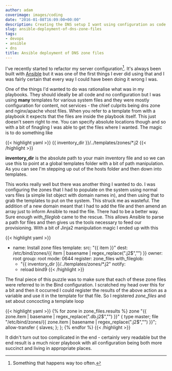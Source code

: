 ```yaml
---
author: adam
coverimage: images/coding
date: "2016-01-08T16:09:00+00:00"
description: Creating the DNS setup I want using configuration as code
slug: ansible-deployment-of-dns-zone-files
tags:
- devops
- ansible
- dns
title: Ansible deployment of DNS zone files
---
```


I've recently started to refactor my server configuration[^1]. It's always been built with [Ansible](http://www.ansible.com) but it was one of the first things I ever did using that and I was fairly certain that every way I could have been doing it wrong I was.

<!--more-->

One of the things I'd wanted to do was rationalise what was in my playbooks. They should ideally be all code and no configuration but I was using **many** templates for various system files and they were mostly configuration for content, not services - the chief culprits being dns zone and nginx/apache vhost files. When you refer to a template from with a playbook it expects that the files are inside the playbook itself. This just doesn't seem right to me. You can specify absolute locations though and so with a bit of finagling I was able to get the files where I wanted. The magic is to do something like

{{< highlight yaml >}}
{{ inventory_dir }}/../templates/zones/*.j2
{{< /highlight >}}

**inventory_dir** is the absolute path to your main inventory file and so we can use this to point at a global templates folder with a bit of path manipulation. As you can see I'm stepping up out of the hosts folder and then down into templates.

This works really well but there was another thing I wanted to do. I was configuring the zones that I had to populate on the system using normal vars files (a simple list object with domain names in), and then using that to grab the templates to put on the system. This struck me as wasteful. The addition of a new domain meant that I had to add the file and then amend an array just to inform Ansible to read the file. There had to be a better way. Sure enough *with_fileglob* came to the rescue. This allows Ansible to parse a path for files and then gives us the tools necessary to feed our provisioning. With a bit of Jinja2 manipulation magic I ended up with this

{{< highlight yaml >}}
- name: Install zone files
  template:
  src: "{{ item }}"
  dest: /etc/bind/zones/{{ item | basename | regex_replace("\.j2$","") }}
  owner: root
  group: root
  mode: 0644
  register: zone_files
  with_fileglob:
    - "{{ inventory_dir }}/../templates/zones/*.j2"
  notify:
    - reload bind9
{{< /highlight >}}

The final piece of this puzzle was to make sure that each of these zone files were referred to in the Bind configuration. I scratched my head over this for a bit and then it occurred I could register the results of the above action as a variable and use it in the template for that file. So I registered *zone_files* and set about concocting a template loop

{{< highlight yaml >}}
{% for zone in zone_files.results %}
zone "{{ zone.item | basename | regex_replace("\.db\.j2$","") }}" {
   type master;
   file "/etc/bind/zones/{{ zone.item | basename | regex_replace("\.j2$","") }}";
   allow-transfer { slaves; };
};
{% endfor %}
{{< /highlight >}}

It didn't turn out too complicated in the end - certainly very readable but the end result is a much nicer playbook with all configuration being both more succinct and living in appropriate places.

[^1]: Something that happens way too often.
